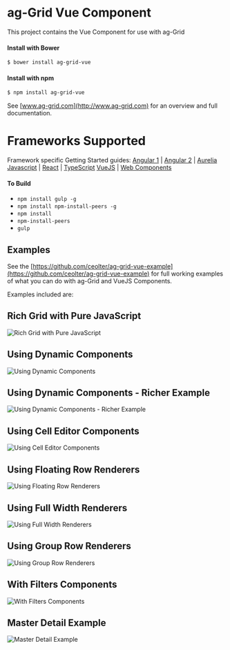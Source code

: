 ag-Grid Vue Component
==============

This project contains the Vue Component for use with ag-Grid

#### Install with Bower
```sh
$ bower install ag-grid-vue
```

#### Install with npm
```sh
$ npm install ag-grid-vue
```

See [www.ag-grid.com](http://www.ag-grid.com) for an overview and full documentation.

Frameworks Supported
====================
Framework specific Getting Started guides:
[Angular 1](https://www.ag-grid.com/best-angularjs-data-grid/) | [Angular 2](https://www.ag-grid.com/best-angular-2-data-grid/) | [Aurelia](https://www.ag-grid.com/best-aurelia-data-grid/)
[Javascript](https://www.ag-grid.com/best-javascript-data-grid/) | [React](https://www.ag-grid.com/best-react-data-grid/) | [TypeScript](https://www.ag-grid.com/ag-grid-typescript-webpack-2/)
[VueJS](https://www.ag-grid.com/best-vuejs-data-grid/) | [Web Components](https://www.ag-grid.com/best-web-component-data-grid/)

#### To Build
- `npm install gulp -g`
- `npm install npm-install-peers -g`
- `npm install`
- `npm-install-peers`
- `gulp`

## Examples

See the [https://github.com/ceolter/ag-grid-vue-example](https://github.com/ceolter/ag-grid-vue-example) for full 
working examples of what you can do with ag-Grid and VueJS Components.

Examples included are:

## Rich Grid with Pure JavaScript
![Rich Grid with Pure JavaScript](https://github.com/ceolter/ag-grid-vue-example/blob/master/docs/images/rich-grid.png?raw=true "Rich Grid with Pure JavaScript")
## Using Dynamic Components
![Using Dynamic Components](https://github.com/ceolter/ag-grid-vue-example/blob/master/docs/images/dynamic.png?raw=true "Using Dynamic Components")
## Using Dynamic Components - Richer Example
![Using Dynamic Components - Richer Example](https://github.com/ceolter/ag-grid-vue-example/blob/master/docs/images/rich-dynamic.png?raw=true "Using Dynamic Components - Richer Example")
## Using Cell Editor Components
![Using Cell Editor Components](https://github.com/ceolter/ag-grid-vue-example/blob/master/docs/images/editor.png?raw=true "Using Cell Editor Components")
## Using Floating Row Renderers
![Using Floating Row Renderers](https://github.com/ceolter/ag-grid-vue-example/blob/master/docs/images/floating-row.png?raw=true "Using Floating Row Renderers")
## Using Full Width Renderers
![Using Full Width Renderers](https://github.com/ceolter/ag-grid-vue-example/blob/master/docs/images/full-width.png?raw=true "Using Full Width Renderers")
## Using Group Row Renderers
![Using Group Row Renderers](https://github.com/ceolter/ag-grid-vue-example/blob/master/docs/images/grouped-row.png?raw=true "Using Group Row Renderers")
## With Filters Components
![With Filters Components](https://github.com/ceolter/ag-grid-vue-example/blob/master/docs/images/filter.png?raw=true "With Filters Components")
## Master Detail Example
![Master Detail Example](https://github.com/ceolter/ag-grid-vue-example/blob/master/docs/images/master-detail.png?raw=true "Master Detail Example")